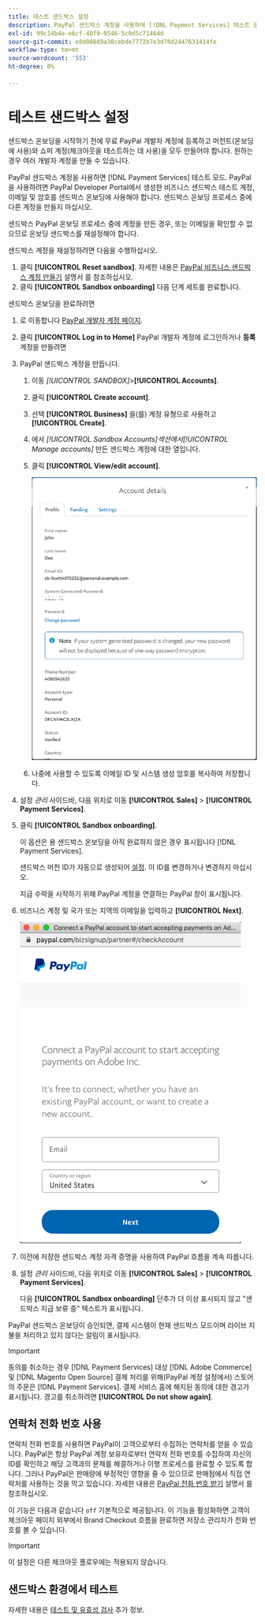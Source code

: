 ```yaml
---
title: 테스트 샌드박스 설정
description: PayPal 샌드박스 계정을 사용하여 [!DNL Payment Services] 테스트 모드.
exl-id: 99c14b4e-e6cf-48f9-9546-5c0d5c71464d
source-git-commit: e8d008d9a38cebde7772b7e3d70d2447631414fe
workflow-type: tm+mt
source-wordcount: '553'
ht-degree: 0%

---
```


# 테스트 샌드박스 설정

샌드박스 온보딩을 시작하기 전에 무료 PayPal 개발자 계정에 등록하고 머천트(온보딩에 사용)와 쇼퍼 계정(체크아웃을 테스트하는 데 사용)을 모두 만들어야 합니다. 원하는 경우 여러 개발자 계정을 만들 수 있습니다.

PayPal 샌드박스 계정을 사용하면 [!DNL Payment Services] 테스트 모드. PayPal을 사용하려면 PayPal Developer Portal에서 생성한 비즈니스 샌드박스 테스트 계정, 이메일 및 암호를 샌드박스 온보딩에 사용해야 합니다. 샌드박스 온보딩 프로세스 중에 다른 계정을 만들지 마십시오.

샌드박스 PayPal 온보딩 프로세스 중에 계정을 만든 경우, 또는 이메일을 확인할 수 없으므로 온보딩 샌드박스를 재설정해야 합니다.

샌드박스 계정을 재설정하려면 다음을 수행하십시오.

1. 클릭 **[!UICONTROL Reset sandbox]**. 자세한 내용은 [PayPal 비즈니스 샌드박스 계정 만들기](https://developer.paypal.com/docs/api-basics/sandbox/accounts/#create-a-business-sandbox-account) 설명서 를 참조하십시오.
1. 클릭 **[!UICONTROL Sandbox onboarding]** 다음 단계 세트를 완료합니다.

샌드박스 온보딩을 완료하려면

1. 로 이동합니다 [PayPal 개발자 계정 페이지](https://developer.paypal.com/developer/accounts/).
1. 클릭 **[!UICONTROL Log in to Home]** PayPal 개발자 계정에 로그인하거나 **등록** 계정을 만들려면
1. PayPal 샌드박스 계정을 만듭니다.
   1. 이동 _[!UICONTROL SANDBOX]_>**[!UICONTROL Accounts]**.
   1. 클릭 **[!UICONTROL Create account]**.
   1. 선택 **[!UICONTROL Business]** 을(를) 계정 유형으로 사용하고 **[!UICONTROL Create]**.
   1. 에서 _[!UICONTROL Sandbox Accounts]_섹션에서_[!UICONTROL Manage accounts]_ 만든 샌드박스 계정에 대한 열입니다.
   1. 클릭 **[!UICONTROL View/edit account]**.

      ![PayPal - 샌드박스 계정 보기/편집](assets/onboarding-viewedit-sandbox.png)

   1. 나중에 사용할 수 있도록 이메일 ID 및 시스템 생성 암호를 복사하여 저장합니다.

1. 설정 _관리_ 사이드바, 다음 위치로 이동 **[!UICONTROL Sales]** > **[!UICONTROL Payment Services]**.
1. 클릭 **[!UICONTROL Sandbox onboarding]**.

   이 옵션은 용 샌드박스 온보딩을 아직 완료하지 않은 경우 표시됩니다 [!DNL Payment Services].

   샌드박스 머천 ID가 자동으로 생성되어 [설정](settings.md). 이 ID를 변경하거나 변경하지 마십시오.

   지급 수락을 시작하기 위해 PayPal 계정을 연결하는 PayPal 창이 표시됩니다.

1. 비즈니스 계정 및 국가 또는 지역의 이메일을 입력하고 **[!UICONTROL Next]**.

   ![PayPal - 지급 PayPal 계정 연결](assets/paypal-connectacct.png)

1. 이전에 저장한 샌드박스 계정 자격 증명을 사용하여 PayPal 흐름을 계속 따릅니다.
1. 설정 _관리_ 사이드바, 다음 위치로 이동 **[!UICONTROL Sales]** > **[!UICONTROL Payment Services]**.

   다음 **[!UICONTROL Sandbox onboarding]** 단추가 더 이상 표시되지 않고 &quot;샌드박스 지급 보류 중&quot; 텍스트가 표시됩니다.

PayPal 샌드박스 온보딩이 승인되면, 결제 시스템이 현재 샌드박스 모드이며 라이브 지불을 처리하고 있지 않다는 알림이 표시됩니다.

>[!IMPORTANT]
>
>동의를 취소하는 경우 [!DNL Payment Services] 대상 [!DNL Adobe Commerce] 및 [!DNL Magento Open Source] 결제 처리를 위해(PayPal 계정 설정에서) 스토어의 주문은 [!DNL Payment Services]. 결제 서비스 홈에 해지된 동의에 대한 경고가 표시됩니다. 경고를 취소하려면 **[!UICONTROL Do not show again]**.

## 연락처 전화 번호 사용

연락처 전화 번호를 사용하면 PayPal이 고객으로부터 수집하는 연락처를 얻을 수 있습니다. PayPal은 항상 PayPal 계정 보유자로부터 연락처 전화 번호를 수집하여 자신의 ID를 확인하고 해당 고객과의 문제를 해결하거나 이행 프로세스를 완료할 수 있도록 합니다. 그러나 PayPal은 판매량에 부정적인 영향을 줄 수 있으므로 판매점에서 직접 연락처를 사용하는 것을 막고 있습니다. 자세한 내용은 [PayPal 전화 번호 받기](https://developer.paypal.com/docs/admin/checkout-settings/#get-contact-telephone-numbers) 설명서 를 참조하십시오.

이 기능은 다음과 같습니다 `off` 기본적으로 제공됩니다. 이 기능을 활성화하면 고객이 체크아웃 페이지 외부에서 Brand Checkout 흐름을 완료하면 저장소 관리자가 전화 번호를 볼 수 있습니다.

>[!IMPORTANT]
>
>이 설정은 다른 체크아웃 플로우에는 적용되지 않습니다.

## 샌드박스 환경에서 테스트

자세한 내용은 [테스트 및 유효성 검사](test-validate.md) 추가 정보.
